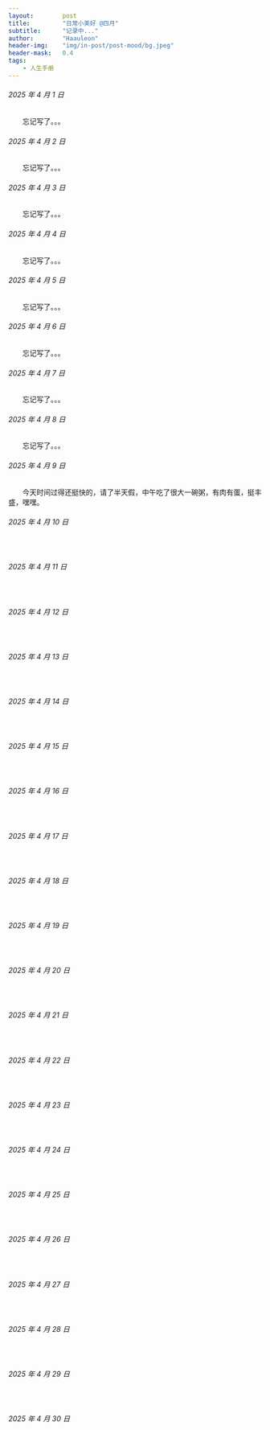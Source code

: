 ```yaml
---
layout:        post
title:         "日常小美好 @四月"
subtitle:      "记录中..."
author:        "Haauleon"
header-img:    "img/in-post/post-mood/bg.jpeg"
header-mask:   0.4
tags:
    - 人生手册
---
```


###### 2025 年 4 月 1 日
&emsp;&emsp;忘记写了。。。

###### 2025 年 4 月 2 日
&emsp;&emsp;忘记写了。。。

###### 2025 年 4 月 3 日
&emsp;&emsp;忘记写了。。。

###### 2025 年 4 月 4 日
&emsp;&emsp;忘记写了。。。

###### 2025 年 4 月 5 日
&emsp;&emsp;忘记写了。。。

###### 2025 年 4 月 6 日
&emsp;&emsp;忘记写了。。。

###### 2025 年 4 月 7 日
&emsp;&emsp;忘记写了。。。

###### 2025 年 4 月 8 日
&emsp;&emsp;忘记写了。。。

###### 2025 年 4 月 9 日
&emsp;&emsp;今天时间过得还挺快的，请了半天假，中午吃了很大一碗粥，有肉有蛋，挺丰盛，嘿嘿。

###### 2025 年 4 月 10 日
&emsp;&emsp;

###### 2025 年 4 月 11 日
&emsp;&emsp;

###### 2025 年 4 月 12 日
&emsp;&emsp;

###### 2025 年 4 月 13 日
&emsp;&emsp;

###### 2025 年 4 月 14 日
&emsp;&emsp;

###### 2025 年 4 月 15 日
&emsp;&emsp;

###### 2025 年 4 月 16 日
&emsp;&emsp;

###### 2025 年 4 月 17 日
&emsp;&emsp;

###### 2025 年 4 月 18 日
&emsp;&emsp;

###### 2025 年 4 月 19 日
&emsp;&emsp;

###### 2025 年 4 月 20 日
&emsp;&emsp;

###### 2025 年 4 月 21 日
&emsp;&emsp;

###### 2025 年 4 月 22 日
&emsp;&emsp;

###### 2025 年 4 月 23 日
&emsp;&emsp;

###### 2025 年 4 月 24 日
&emsp;&emsp;

###### 2025 年 4 月 25 日
&emsp;&emsp;

###### 2025 年 4 月 26 日
&emsp;&emsp;

###### 2025 年 4 月 27 日
&emsp;&emsp;

###### 2025 年 4 月 28 日
&emsp;&emsp;

###### 2025 年 4 月 29 日
&emsp;&emsp;

###### 2025 年 4 月 30 日
&emsp;&emsp;
